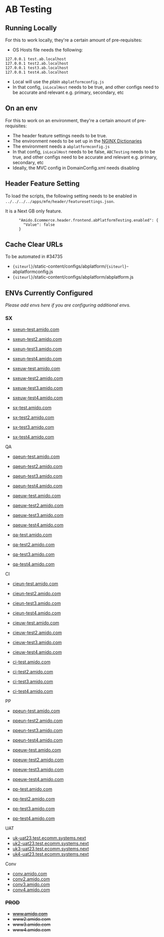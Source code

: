 # AB Testing

## Running Locally

For this to work locally, they're a certain amount of pre-requisites:

- OS Hosts file needs the following:

```
127.0.0.1 test.ab.localhost
127.0.0.1 test2.ab.localhost
127.0.0.1 test3.ab.localhost
127.0.0.1 test4.ab.localhost
```

- Local will use the _plain_ `abplatformconfig.js`
- In that config, `isLocalHost` needs to be true, and other configs need to be accurate and relevant e.g. primary,
  secondary, etc

## On an env

For this to work on an environment, they're a certain amount of pre-requisites:

- The header feature settings needs to be true.
- The environment needs to be set up in the
  [NGINX Dictionaries](https://dev.azure.com/Amido.Ecommerce.Infrastructure/_git/Amido.Ecommerce.Infrastructure.NginxDictionary?version=GBmaster)
- The environment needs a `abplatformconfig.js`
- In that config, `isLocalHost` needs to be false, `ABCTesting` needs to be true, and other configs need to be accurate
  and relevant e.g. primary, secondary, etc
- Ideally, the MVC config in DomainConfig.xml needs disabling

## Header Feature Setting

To load the scripts, the following setting needs to be enabled in `../../../../apps/mfe/header/featuresettings.json`.

It is a Next GB only feature.

```
      "Amido.Ecommerce.header.frontend.abPlatformTesting.enabled": {
        "Value": false
      }
```

## Cache Clear URLs

To be automated in #34735

- `{siteurl}`/static-content/configs/abplatform/`{siteurl}`-abplatformconfig.js
- `{siteurl}`/static-content/configs/abplatform/abplatform.js

## ENVs Currently Configured

_Please add envs here if you are configuring additional envs._

### SX

- [sxeun-test.amido.com](https://sxeun-test.amido.com)
- [sxeun-test2.amido.com](https://sxeun-test2.amido.com)
- [sxeun-test3.amido.com](https://sxeun-test3.amido.com)
- [sxeun-test4.amido.com](https://sxeun-test4.amido.com)

- [sxeuw-test.amido.com](https://sxeuw-test.amido.com)
- [sxeuw-test2.amido.com](https://sxeuw-test2.amido.com)
- [sxeuw-test3.amido.com](https://sxeuw-test3.amido.com)
- [sxeuw-test4.amido.com](https://sxeuw-test4.amido.com)

- [sx-test.amido.com](https://sx-test.amido.com)
- [sx-test2.amido.com](https://sx-test2.amido.com)
- [sx-test3.amido.com](https://sx-test3.amido.com)
- [sx-test4.amido.com](https://sx-test4.amido.com)

QA

- [qaeun-test.amido.com](https://qaeun-test.amido.com)
- [qaeun-test2.amido.com](https://qaeun-test.amido.com)
- [qaeun-test3.amido.com](https://qaeun-test.amido.com)
- [qaeun-test4.amido.com](https://qaeun-test.amido.com)

- [qaeuw-test.amido.com](https://qaeuw-test.amido.com)
- [qaeuw-test2.amido.com](https://qaeuw-test2.amido.com)
- [qaeuw-test3.amido.com](https://qaeuw-test3.amido.com)
- [qaeuw-test4.amido.com](https://qaeuw-test4.amido.com)

- [qa-test.amido.com](https://qa-test.amido.com)
- [qa-test2.amido.com](https://qa-test2.amido.com)
- [qa-test3.amido.com](https://qa-test3.amido.com)
- [qa-test4.amido.com](https://qa-test4.amido.com)

CI

- [cieun-test.amido.com](https://cieun-test.amido.com)
- [cieun-test2.amido.com](https://cieun-test2.amido.com)
- [cieun-test3.amido.com](https://cieun-test3.amido.com)
- [cieun-test4.amido.com](https://cieun-test4.amido.com)

- [cieuw-test.amido.com](https://cieuw-test.amido.com)
- [cieuw-test2.amido.com](https://cieuw-test2.amido.com)
- [cieuw-test3.amido.com](https://cieuw-test3.amido.com)
- [cieuw-test4.amido.com](https://cieuw-test4.amido.com)

- [ci-test.amido.com](https://ci-test.amido.com)
- [ci-test2.amido.com](https://ci-test2.amido.com)
- [ci-test3.amido.com](https://ci-test3.amido.com)
- [ci-test4.amido.com](https://ci-test4.amido.com)

PP

- [ppeun-test.amido.com](https://ppeun-test.amido.com)
- [ppeun-test2.amido.com](https://ppeun-test2.amido.com)
- [ppeun-test3.amido.com](https://ppeun-test3.amido.com)
- [ppeun-test4.amido.com](https://ppeun-test4.amido.com)

- [ppeuw-test.amido.com](https://ppeuw-test.amido.com)
- [ppeuw-test2.amido.com](https://ppeuw2-test.amido.com)
- [ppeuw-test3.amido.com](https://ppeuw3-test.amido.com)
- [ppeuw-test4.amido.com](https://ppeuw4-test.amido.com)

- [pp-test.amido.com](https://pp-test.amido.com)
- [pp-test2.amido.com](https://pp-test2.amido.com)
- [pp-test3.amido.com](https://pp-test3.amido.com)
- [pp-test4.amido.com](https://pp-test4.amido.com)

UAT

- [uk-uat23.test.ecomm.systems.next](https://uk-uat23.test.ecomm.systems.next)
- [uk2-uat23.test.ecomm.systems.next](https://uk2-uat23.test.ecomm.systems.next)
- [uk3-uat23.test.ecomm.systems.next](https://uk3-uat23.test.ecomm.systems.next)
- [uk4-uat23.test.ecomm.systems.next](https://uk4-uat23.test.ecomm.systems.next)

Conv

- [conv.amido.com](https://conv.amido.com)
- [conv2.amido.com](https://conv2.amido.com)
- [conv3.amido.com](https://conv3.amido.com)
- [conv4.amido.com](https://conv4.amido.com)

### ~~PROD~~

- ~~www.amido.com~~
- ~~www2.amido.com~~
- ~~www3.amido.com~~
- ~~www4.amido.com~~
